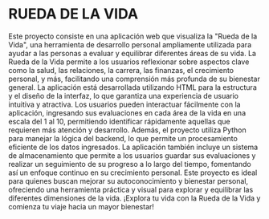 # RUEDA DE LA VIDA 

Este proyecto consiste en una aplicación web que visualiza la "Rueda de la Vida", una herramienta de desarrollo personal ampliamente utilizada para ayudar a las personas a evaluar y equilibrar diferentes áreas de su vida. La Rueda de la Vida permite a los usuarios reflexionar sobre aspectos clave como la salud, las relaciones, la carrera, las finanzas, el crecimiento personal, y más, facilitando una comprensión más profunda de su bienestar general.
La aplicación está desarrollada utilizando HTML para la estructura y el diseño de la interfaz, lo que garantiza una experiencia de usuario intuitiva y atractiva. Los usuarios pueden interactuar fácilmente con la aplicación, ingresando sus evaluaciones en cada área de la vida en una escala del 1 al 10, permitiendo identificar rápidamente aquellas que requieren más atención y desarrollo.
Además, el proyecto utiliza Python para manejar la lógica del backend, lo que permite un procesamiento eficiente de los datos ingresados. La aplicación también incluye un sistema de almacenamiento que permite a los usuarios guardar sus evaluaciones y realizar un seguimiento de su progreso a lo largo del tiempo, fomentando así un enfoque continuo en su crecimiento personal.
Este proyecto es ideal para quienes buscan mejorar su autoconocimiento y bienestar personal, ofreciendo una herramienta práctica y visual para explorar y equilibrar las diferentes dimensiones de la vida. ¡Explora tu vida con la Rueda de la Vida y comienza tu viaje hacia un mayor bienestar!

